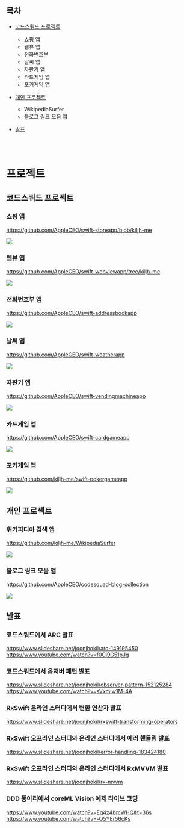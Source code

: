 ## 목차
- [코드스쿼드 프로젝트](https://github.com/kiljh-me/resume#코드스쿼드-프로젝트)
    - 쇼핑 앱
    - 웹뷰 앱
    - 전화번호부
    - 날씨 앱
    - 자판기 앱
    - 카드게임 앱
    - 포커게임 앱

- [개인 프로젝트](https://github.com/kiljh-me/resume#개인-프로젝트)
    - WikipediaSurfer
    - 블로그 링크 모음 앱

- [발표](https://github.com/kiljh-me/resume#발표)

<br>
<br>

# 프로젝트
## 코드스쿼드 프로젝트

### 쇼핑 앱
https://github.com/AppleCEO/swift-storeapp/blob/kiljh-me

![](https://github.com/AppleCEO/swift-storeapp/blob/kiljh-me/storeApp2.png)

### 웹뷰 앱
https://github.com/AppleCEO/swift-webviewapp/tree/kiljh-me

![](https://github.com/AppleCEO/swift-webviewapp/blob/kiljh-me/webview3.png)

### 전화번호부 앱
https://github.com/AppleCEO/swift-addressbookapp

![](https://github.com/AppleCEO/swift-addressbookapp/blob/master/addressbook3.png)

### 날씨 앱
https://github.com/AppleCEO/swift-weatherapp

![](https://github.com/AppleCEO/swift-weatherapp/blob/master/weather3.png)

### 자판기 앱
https://github.com/AppleCEO/swift-vendingmachineapp

![](https://github.com/AppleCEO/swift-vendingmachineapp/blob/master/vendingMachine.gif)

### 카드게임 앱
https://github.com/AppleCEO/swift-cardgameapp

![](https://github.com/AppleCEO/swift-cardgameapp/blob/master/play.gif)

### 포커게임 앱
https://github.com/kiljh-me/swift-pokergameapp

![](https://github.com/kiljh-me/swift-pokergameapp/blob/master/pokerGame.gif)

## 개인 프로젝트

### 위키피디아 검색 앱
https://github.com/kiljh-me/WikipediaSurfer

![](/images/WikipediaSurfer.gif)

### 블로그 링크 모음 앱
https://github.com/AppleCEO/codesquad-blog-collection

![](https://github.com/AppleCEO/codesquad-blog-collection/blob/master/playiOS.gif)

## 발표

### 코드스쿼드에서 ARC 발표
https://www.slideshare.net/joonjhokil/arc-149195450
https://www.youtube.com/watch?v=f0Ci9G51pJg

### 코드스쿼드에서 옵저버 패턴 발표
https://www.slideshare.net/joonjhokil/observer-pattern-152125284
https://www.youtube.com/watch?v=sVxmIw1M-4A

### RxSwift 온라인 스터디에서 변환 연산자 발표
https://www.slideshare.net/joonjhokil/rxswift-transforming-operators

### RxSwift 오프라인 스터디와 온라인 스터디에서 에러 핸들링 발표
https://www.slideshare.net/joonjhokil/error-handling-183424180

### RxSwift 오프라인 스터디와 온라인 스터디에서 RxMVVM 발표
https://www.slideshare.net/joonjhokil/rx-mvvm

### DDD 동아리에서 coreML Vision 예제 라이브 코딩
https://www.youtube.com/watch?v=Eq4z4brcWHQ&t=36s
https://www.youtube.com/watch?v=-Q5YEr56cKs

